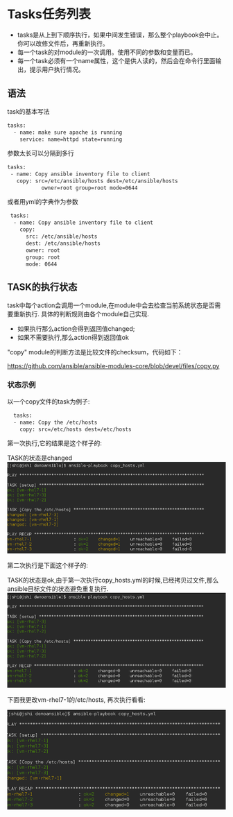 # Tasks任务列表
 

* tasks是从上到下顺序执行，如果中间发生错误，那么整个playbook会中止。你可以改修文件后，再重新执行。
* 每一个task的对module的一次调用。使用不同的参数和变量而已。
* 每一个task必须有一个name属性，这个是供人读的，然后会在命令行里面输出，提示用户执行情况。


## 语法


task的基本写法

```
tasks:
  - name: make sure apache is running
    service: name=httpd state=running
```
 
参数太长可以分隔到多行
 
 ```
 tasks:
  - name: Copy ansible inventory file to client
    copy: src=/etc/ansible/hosts dest=/etc/ansible/hosts
            owner=root group=root mode=0644
 ```
或者用yml的字典作为参数

```
 tasks:
  - name: Copy ansible inventory file to client
    copy: 
      src: /etc/ansible/hosts 
      dest: /etc/ansible/hosts
      owner: root
      group: root 
      mode: 0644
```

## TASK的执行状态


task中每个action会调用一个module,在module中会去检查当前系统状态是否需要重新执行. 具体的判断规则由各个module自己实现.

* 如果执行那么action会得到返回值changed;
* 如果不需要执行,那么action得到返回值ok

"copy" module的判断方法是比较文件的checksum，代码如下：

https://github.com/ansible/ansible-modules-core/blob/devel/files/copy.py


### 状态示例


以一个copy文件的task为例子:
```
  tasks:
  - name: Copy the /etc/hosts
    copy: src=/etc/hosts dest=/etc/hosts
```

第一次执行,它的结果是这个样子的:

TASK的状态是changed
![](copy_hosts_1st.png)


第二次执行是下面这个样子的:

TASK的状态是ok,由于第一次执行copy_hosts.yml的时候,已经拷贝过文件,那么ansible目标文件的状态避免重复执行.
![](copy_hosts_2nd.png)

下面我更改vm-rhel7-1的/etc/hosts, 再次执行看看:

![](copy_hosts_3rd.png)
